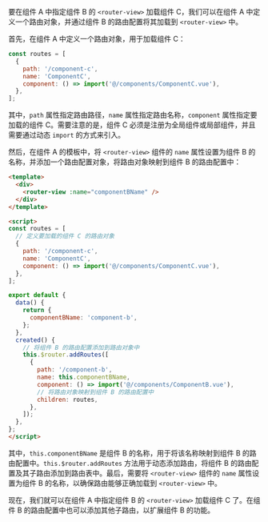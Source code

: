 要在组件 A 中指定组件 B 的 `<router-view>` 加载组件 C，我们可以在组件 A 中定义一个路由对象，并通过组件 B 的路由配置将其加载到 `<router-view>` 中。

首先，在组件 A 中定义一个路由对象，用于加载组件 C：

```javascript
const routes = [
  {
    path: '/component-c',
    name: 'ComponentC',
    component: () => import('@/components/ComponentC.vue'),
  },
];
```

其中，`path` 属性指定路由路径，`name` 属性指定路由名称，`component` 属性指定要加载的组件 C。需要注意的是，组件 C 必须是注册为全局组件或局部组件，并且需要通过动态 `import` 的方式来引入。

然后，在组件 A 的模板中，将 `<router-view>` 组件的 `name` 属性设置为组件 B 的名称，并添加一个路由配置对象，将路由对象映射到组件 B 的路由配置中：

```html
<template>
  <div>
    <router-view :name="componentBName" />
  </div>
</template>

<script>
const routes = [
  // 定义要加载的组件 C 的路由对象
  {
    path: '/component-c',
    name: 'ComponentC',
    component: () => import('@/components/ComponentC.vue'),
  },
];

export default {
  data() {
    return {
      componentBName: 'component-b',
    };
  },
  created() {
    // 将组件 B 的路由配置添加到路由对象中
    this.$router.addRoutes([
      {
        path: '/component-b',
        name: this.componentBName,
        component: () => import('@/components/ComponentB.vue'),
        // 将路由对象映射到组件 B 的路由配置中
        children: routes,
      },
    ]);
  },
};
</script>
```

其中，`this.componentBName` 是组件 B 的名称，用于将该名称映射到组件 B 的路由配置中。`this.$router.addRoutes` 方法用于动态添加路由，将组件 B 的路由配置及其子路由添加到路由表中。最后，需要将 `<router-view>` 组件的 `name` 属性设置为组件 B 的名称，以确保路由能够正确加载到 `<router-view>` 中。

现在，我们就可以在组件 A 中指定组件 B 的 `<router-view>` 加载组件 C 了。在组件 B 的路由配置中也可以添加其他子路由，以扩展组件 B 的功能。